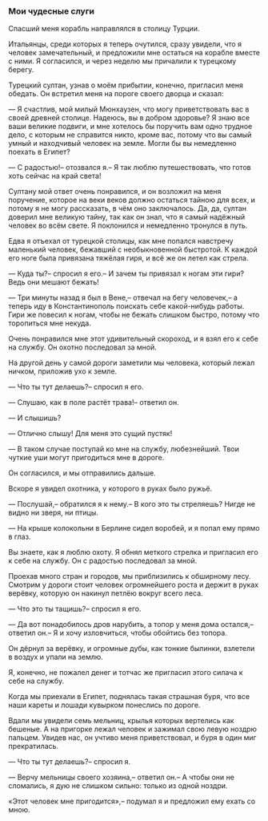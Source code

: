 ### Мои чудесные слуги

Спасший меня корабль направлялся в столицу Турции.

Итальянцы, среди которых я теперь очутился, сразу увидели, что я человек замечательный, и предложили мне остаться на корабле вместе с ними.
Я согласился, и через неделю мы причалили к турецкому берегу.

Турецкий султан, узнав о моём прибытии, конечно, пригласил меня обедать.
Он встретил меня на пороге своего дворца и сказал:

— Я счастлив, мой милый Мюнхаузен, что могу приветствовать вас в своей древней столице.
Надеюсь, вы в добром здоровье?
Я знаю все ваши великие подвиги, и мне хотелось бы поручить вам одно трудное дело, с которым не справится никто, кроме вас, потому что вы самый умный и находчивый человек на земле.
Могли бы вы немедленно поехать в Египет?

— С радостью!– отозвался я.– Я так люблю путешествовать, что готов хоть сейчас на край света!

Султану мой ответ очень понравился, и он возложил на меня поручение, которое на веки веков должно остаться тайною для всех, и потому я не могу рассказать, в чём оно заключалось.
Да, да, султан доверил мне великую тайну, так как он знал, что я самый надёжный человек во всём свете.
Я поклонился и немедленно тронулся в путь.

Едва я отъехал от турецкой столицы, как мне попался навстречу маленький человек, бежавший с необыкновенной быстротой.
К каждой его ноге была привязана тяжёлая гиря, и всё же он летел как стрела.

— Куда ты?– спросил я его.– И зачем ты привязал к ногам эти гири?
Ведь они мешают бежать!

— Три минуты назад я был в Вене,– отвечал на бегу человечек,– а теперь иду в Константинополь поискать себе какой-нибудь работы.
Гири же повесил к ногам, чтобы не бежать слишком быстро, потому что торопиться мне некуда.

Очень понравился мне этот удивительный скороход, и я взял его к себе на службу.
Он охотно последовал за мной.

На другой день у самой дороги заметили мы человека, который лежал ничком, приложив ухо к земле.

— Что ты тут делаешь?– спросил я его.

— Слушаю, как в поле растёт трава!– ответил он.

— И слышишь?

— Отлично слышу!
Для меня это сущий пустяк!

— В таком случае поступай ко мне на службу, любезнейший.
Твои чуткие уши могут пригодиться мне в дороге.

Он согласился, и мы отправились дальше.

Вскоре я увидел охотника, у которого в руках было ружьё.

— Послушай,– обратился я к нему.– В кого это ты стреляешь?
Нигде не видно ни зверя, ни птицы.

— На крыше колокольни в Берлине сидел воробей, и я попал ему прямо в глаз.

Вы знаете, как я люблю охоту.
Я обнял меткого стрелка и пригласил его к себе на службу.
Он с радостью последовал за мной.

Проехав много стран и городов, мы приблизились к обширному лесу.
Смотрим у дороги стоит человек огромнейшего роста и держит в руках верёвку, которую он накинул петлёю вокруг всего леса.

— Что это ты тащишь?– спросил я его.

— Да вот понадобилось дров нарубить, а топор у меня дома остался,– ответил он.– Я и хочу изловчиться, чтобы обойтись без топора.

Он дёрнул за верёвку, и огромные дубы, как тонкие былинки, взлетели в воздух и упали на землю.

Я, конечно, не пожалел денег и тотчас же пригласил этого силача к себе на службу.

Когда мы приехали в Египет, поднялась такая страшная буря, что все наши кареты и лошади кувырком понеслись по дороге.

Вдали мы увидели семь мельниц, крылья которых вертелись как бешеные.
А на пригорке лежал человек и зажимал свою левую ноздрю пальцем.
Увидев нас, он учтиво меня приветствовал, и буря в один миг прекратилась.

— Что ты тут делаешь?– спросил я.

— Верчу мельницы своего хозяина,– ответил он.– А чтобы они не сломались, я дую не слишком сильно: только из одной ноздри.

«Этот человек мне пригодится»,– подумал я и предложил ему ехать со мною.
